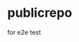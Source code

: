 # publicrepo
for e2e test












































































































































































































































































































































































































































































































































































































































































































































































































































































































































































































































































































































































































































































































































































































































































































































































































































































































































































































































































































